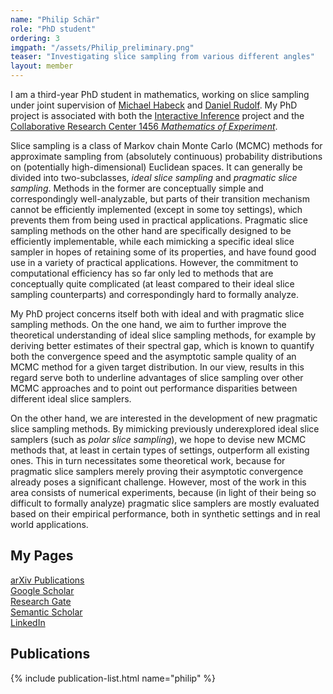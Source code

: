 ```yaml
---
name: "Philip Schär"
role: "PhD student"
ordering: 3
imgpath: "/assets/Philip_preliminary.png"
teaser: "Investigating slice sampling from various different angles"
layout: member
---
```


I am a third-year PhD student in mathematics, working on slice sampling under joint supervision of [Michael Habeck](/team/michael-habeck.html) and [Daniel Rudolf](https://staff.fim.uni-passau.de/~rudolf/). My PhD project is associated with both the [Interactive Inference](https://inference.uni-jena.de/) project and the [Collaborative Research Center 1456 *Mathematics of Experiment*](https://www.uni-goettingen.de/en/628179.html).

Slice sampling is a class of Markov chain Monte Carlo (MCMC) methods for approximate sampling from (absolutely continuous) probability distributions on (potentially high-dimensional) Euclidean spaces. It can generally be divided into two-subclasses, *ideal slice sampling* and *pragmatic slice sampling*. Methods in the former are conceptually simple and correspondingly well-analyzable, but parts of their transition mechanism cannot be efficiently implemented (except in some toy settings), which prevents them from being used in practical applications. Pragmatic slice sampling methods on the other hand are specifically designed to be efficiently implementable, while each mimicking a specific ideal slice sampler in hopes of retaining some of its properties, and have found good use in a variety of practical applications. However, the commitment to computational efficiency has so far only led to methods that are conceptually quite complicated (at least compared to their ideal slice sampling counterparts) and correspondingly hard to formally analyze.

My PhD project concerns itself both with ideal and with pragmatic slice sampling methods. On the one hand, we aim to further improve the theoretical understanding of ideal slice sampling methods, for example by deriving better estimates of their spectral gap, which is known to quantify both the convergence speed and the asymptotic sample quality of an MCMC method for a given target distribution. In our view, results in this regard serve both to underline advantages of slice sampling over other MCMC approaches and to point out performance disparities between different ideal slice samplers.

On the other hand, we are interested in the development of new pragmatic slice sampling methods. By mimicking previously underexplored ideal slice samplers (such as *polar slice sampling*), we hope to devise new MCMC methods that, at least in certain types of settings, outperform all existing ones. This in turn necessitates some theoretical work, because for pragmatic slice samplers merely proving their asymptotic convergence already poses a significant challenge. However, most of the work in this area consists of numerical experiments, because (in light of their being so difficult to formally analyze) pragmatic slice samplers are mostly evaluated based on their empirical performance, both in synthetic settings and in real world applications.

## My Pages
[arXiv Publications](https://arxiv.org/a/schar_p_1.html)  
[Google Scholar](https://scholar.google.com/citations?hl=en&user=tIE_vOQAAAAJ)  
[Research Gate](https://www.researchgate.net/profile/Philip-Schaer)  
[Semantic Scholar](https://www.semanticscholar.org/author/Philip-Schar/2204760249)  
[LinkedIn](https://www.linkedin.com/in/philip-sch%C3%A4r-6a190b250)

## Publications
{% include publication-list.html name="philip" %}

